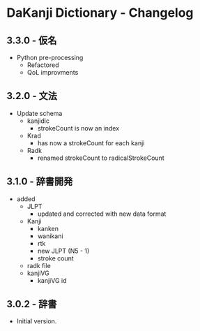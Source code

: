 # DaKanji Dictionary - Changelog

## 3.3.0 - 仮名

- Python pre-processing
  - Refactored
  - QoL improvments

## 3.2.0 - 文法

- Update schema
  - kanjidic
    - strokeCount is now an index
  - Krad
    - has now a strokeCount for each kanji
  - Radk
    - renamed strokeCount to radicalStrokeCount

## 3.1.0 - 辞書開発

- added
  - JLPT
    - updated and corrected with new data format
  - Kanji
    - kanken
    - wanikani
    - rtk
    - new JLPT (N5 - 1)
    - stroke count
  - radk file
  - kanjiVG
    - kanjiVG id

## 3.0.2 - 辞書

- Initial version.
